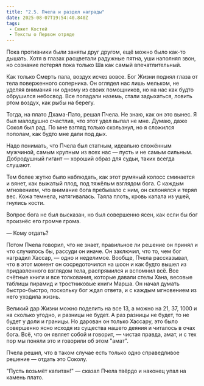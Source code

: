 ```yaml
---
title: "2.5. Пчела и раздел награды"
date: 2025-08-07T19:54:40.840Z
tags:
 - Сюжет Костей
 - Тексты о Первом отряде
---
```


Пока противники были заняты друг другом, ещё можно было как-то дышать.
Хотя в глазах расцветали радужные пятна, уши наполнял звон, но сознание
потерял пока только Ша как самый впечатлительный.

Как только Смерть пала, воздух исчез вовсе. Бог Жизни поднял глаза от
тела поверженного соперника. Он оглядел нас лишь мельком, не уделяя
внимания ни одному из своих помощников, но на нас как будто обрушился
небосвод. Все попадали наземь, стали задыхаться, ловить ртом воздух, как
рыбы на берегу.

Тогда, на плато Дхама-Пато, решал Пчела. Не знаю, как он это вынес. Я
был малодушно счастлив, что этот удел выпал не мне. Думаю, даже Сокол
был рад. По мне взгляд только скользнул, но я сложился пополам, как
будто мне дали под дых.

Надо понимать, что Пчела был статным, идеально сложённым мужчиной, самым
крупным из всех нас — пусть и не самым сильным. Добродушный гигант —
хороший образ для судьи, таких всегда слушают.

Тем более жутко было наблюдать, как этот румяный колосс сминается и
вянет, как выжатый плод, под тяжёлым взглядом бога. С каждым мгновением,
что внимание бога пребывало с ним, он склонялся и терял вес. Кожа
темнела, натягивалась. Таяла плоть, кровь капала из ушей, гнулись кости.

Вопрос бога не был высказан, но был совершенно ясен, как если бы бог
произнёс его громче грома.

— Кому отдать?

Потом Пчела говорил, что не знает, правильное ли решение он принял и что
случилось бы, рассуди он иначе. Он заключил, что то, чем бог наградил
Хассар, — одно и неделимое. Вообще, Пчела рассказывал, что в этот момент
он сосредоточился на шоон и как будто вышел из придавленного взглядом
тела, распрямился и вспомнил всё. Все счётные книги и все толкования,
которые давали стелы Хана, весовые таблицы пирамид и тростниковые книги
Марша. Он начал думать быстро-быстро, поскольку бог ждал ответа, и с
каждым мгновением из него уходила жизнь.

Великий дар Жизни можно поделить на все 13, а можно на 21, 37, 1000 и на
сколько угодно, и разницы не будет. А раз разницы не будет, то не будет
у доли и границы. Но дарован он только Хассару, это было совершенно ясно
исходя из существа нашего деяния и читалось в очах бога. Всё, что он
являет собой и говорит, — чистая правда, амат, и с тех пор мы поняли это
и говорили об этом "амат".

Пчела решил, что в таком случае есть только одно справедливое решение —
отдать это Соколу.

"Пусть возьмёт капитан!" — сказал Пчела твёрдо и наконец упал на камень
плато.
